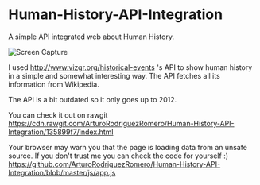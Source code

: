 # Human-History-API-Integration
A simple API integrated web about Human History.



![Screen Capture](Human-History-API-Integration/img/screencap.PNG)

I used http://www.vizgr.org/historical-events 's API to show human history in a simple and somewhat interesting way.
The API fetches all its information from Wikipedia.

The API is a bit outdated so it only goes up to 2012.

You can check it out on rawgit https://cdn.rawgit.com/ArturoRodriguezRomero/Human-History-API-Integration/135899f7/index.html

Your browser may warn you that the page is loading data from an unsafe source.
If you don't trust me you can check the code for yourself :)
https://github.com/ArturoRodriguezRomero/Human-History-API-Integration/blob/master/js/app.js

